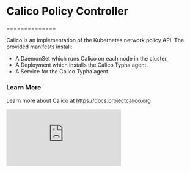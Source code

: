 # Calico Policy Controller
==============

Calico is an implementation of the Kubernetes network policy API.  The provided manifests install:

- A DaemonSet which runs Calico on each node in the cluster.
- A Deployment which installs the Calico Typha agent.
- A Service for the Calico Typha agent.

### Learn More

Learn more about Calico at https://docs.projectcalico.org

[![Analytics](https://kubernetes-site.appspot.com/UA-36037335-10/GitHub/cluster/addons/calico-policy-controller/README.md?pixel)]()
